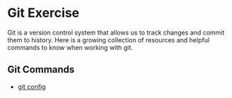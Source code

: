 # Git Exercise
Git is a version control system that allows us to track changes and commit them to history. 
Here is a growing collection of resources and helpful commands to know when working with git. 

## Git Commands
- [git config](./Commands/Config.md)
